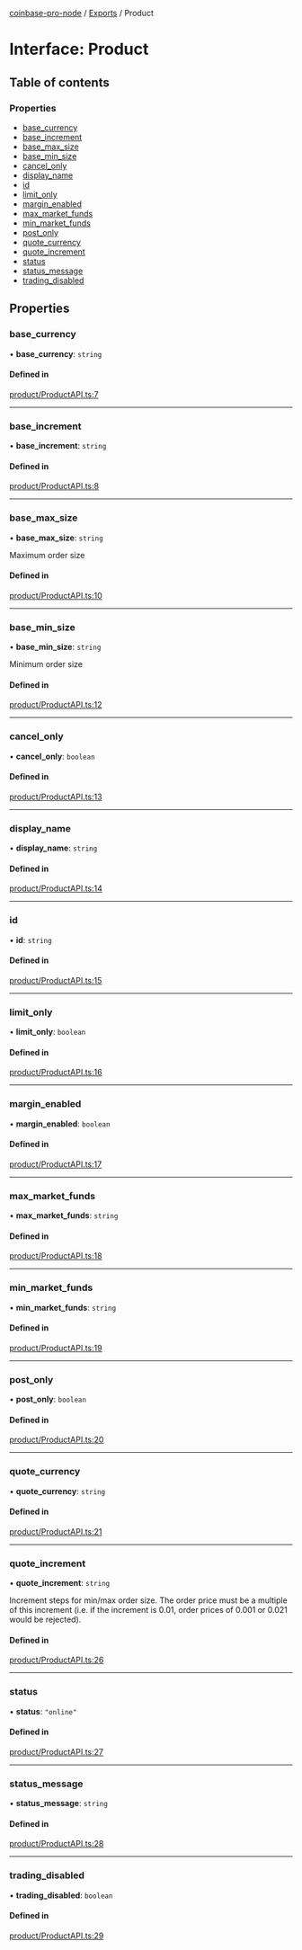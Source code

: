 [coinbase-pro-node](../README.md) / [Exports](../modules.md) / Product

# Interface: Product

## Table of contents

### Properties

- [base_currency](Product.md#base_currency)
- [base_increment](Product.md#base_increment)
- [base_max_size](Product.md#base_max_size)
- [base_min_size](Product.md#base_min_size)
- [cancel_only](Product.md#cancel_only)
- [display_name](Product.md#display_name)
- [id](Product.md#id)
- [limit_only](Product.md#limit_only)
- [margin_enabled](Product.md#margin_enabled)
- [max_market_funds](Product.md#max_market_funds)
- [min_market_funds](Product.md#min_market_funds)
- [post_only](Product.md#post_only)
- [quote_currency](Product.md#quote_currency)
- [quote_increment](Product.md#quote_increment)
- [status](Product.md#status)
- [status_message](Product.md#status_message)
- [trading_disabled](Product.md#trading_disabled)

## Properties

### base_currency

• **base_currency**: `string`

#### Defined in

[product/ProductAPI.ts:7](https://github.com/bennycode/coinbase-pro-node/blob/6b575f0/src/product/ProductAPI.ts#L7)

---

### base_increment

• **base_increment**: `string`

#### Defined in

[product/ProductAPI.ts:8](https://github.com/bennycode/coinbase-pro-node/blob/6b575f0/src/product/ProductAPI.ts#L8)

---

### base_max_size

• **base_max_size**: `string`

Maximum order size

#### Defined in

[product/ProductAPI.ts:10](https://github.com/bennycode/coinbase-pro-node/blob/6b575f0/src/product/ProductAPI.ts#L10)

---

### base_min_size

• **base_min_size**: `string`

Minimum order size

#### Defined in

[product/ProductAPI.ts:12](https://github.com/bennycode/coinbase-pro-node/blob/6b575f0/src/product/ProductAPI.ts#L12)

---

### cancel_only

• **cancel_only**: `boolean`

#### Defined in

[product/ProductAPI.ts:13](https://github.com/bennycode/coinbase-pro-node/blob/6b575f0/src/product/ProductAPI.ts#L13)

---

### display_name

• **display_name**: `string`

#### Defined in

[product/ProductAPI.ts:14](https://github.com/bennycode/coinbase-pro-node/blob/6b575f0/src/product/ProductAPI.ts#L14)

---

### id

• **id**: `string`

#### Defined in

[product/ProductAPI.ts:15](https://github.com/bennycode/coinbase-pro-node/blob/6b575f0/src/product/ProductAPI.ts#L15)

---

### limit_only

• **limit_only**: `boolean`

#### Defined in

[product/ProductAPI.ts:16](https://github.com/bennycode/coinbase-pro-node/blob/6b575f0/src/product/ProductAPI.ts#L16)

---

### margin_enabled

• **margin_enabled**: `boolean`

#### Defined in

[product/ProductAPI.ts:17](https://github.com/bennycode/coinbase-pro-node/blob/6b575f0/src/product/ProductAPI.ts#L17)

---

### max_market_funds

• **max_market_funds**: `string`

#### Defined in

[product/ProductAPI.ts:18](https://github.com/bennycode/coinbase-pro-node/blob/6b575f0/src/product/ProductAPI.ts#L18)

---

### min_market_funds

• **min_market_funds**: `string`

#### Defined in

[product/ProductAPI.ts:19](https://github.com/bennycode/coinbase-pro-node/blob/6b575f0/src/product/ProductAPI.ts#L19)

---

### post_only

• **post_only**: `boolean`

#### Defined in

[product/ProductAPI.ts:20](https://github.com/bennycode/coinbase-pro-node/blob/6b575f0/src/product/ProductAPI.ts#L20)

---

### quote_currency

• **quote_currency**: `string`

#### Defined in

[product/ProductAPI.ts:21](https://github.com/bennycode/coinbase-pro-node/blob/6b575f0/src/product/ProductAPI.ts#L21)

---

### quote_increment

• **quote_increment**: `string`

Increment steps for min/max order size. The order price must be a multiple of this increment (i.e. if the increment is 0.01, order prices of 0.001 or 0.021 would be rejected).

#### Defined in

[product/ProductAPI.ts:26](https://github.com/bennycode/coinbase-pro-node/blob/6b575f0/src/product/ProductAPI.ts#L26)

---

### status

• **status**: `"online"`

#### Defined in

[product/ProductAPI.ts:27](https://github.com/bennycode/coinbase-pro-node/blob/6b575f0/src/product/ProductAPI.ts#L27)

---

### status_message

• **status_message**: `string`

#### Defined in

[product/ProductAPI.ts:28](https://github.com/bennycode/coinbase-pro-node/blob/6b575f0/src/product/ProductAPI.ts#L28)

---

### trading_disabled

• **trading_disabled**: `boolean`

#### Defined in

[product/ProductAPI.ts:29](https://github.com/bennycode/coinbase-pro-node/blob/6b575f0/src/product/ProductAPI.ts#L29)
